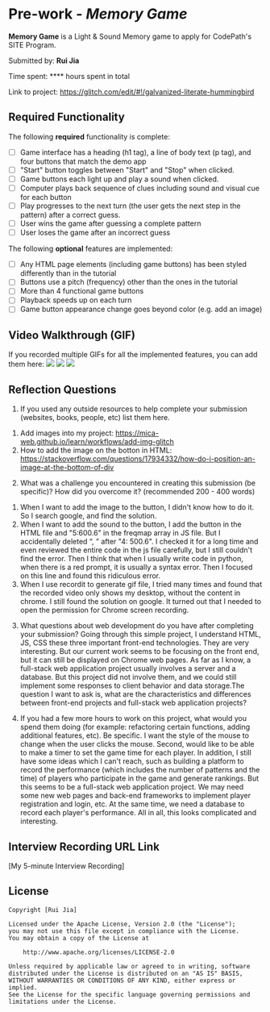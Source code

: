 # Pre-work - *Memory Game*

**Memory Game** is a Light & Sound Memory game to apply for CodePath's SITE Program. 

Submitted by: **Rui Jia**

Time spent: **** hours spent in total

Link to project:  https://glitch.com/edit/#!/galvanized-literate-hummingbird

## Required Functionality

The following **required** functionality is complete:

* [ ] Game interface has a heading (h1 tag), a line of body text (p tag), and four buttons that match the demo app
* [ ] "Start" button toggles between "Start" and "Stop" when clicked. 
* [ ] Game buttons each light up and play a sound when clicked. 
* [ ] Computer plays back sequence of clues including sound and visual cue for each button
* [ ] Play progresses to the next turn (the user gets the next step in the pattern) after a correct guess. 
* [ ] User wins the game after guessing a complete pattern
* [ ] User loses the game after an incorrect guess

The following **optional** features are implemented:

* [ ] Any HTML page elements (including game buttons) has been styled differently than in the tutorial
* [ ] Buttons use a pitch (frequency) other than the ones in the tutorial
* [ ] More than 4 functional game buttons
* [ ] Playback speeds up on each turn
* [ ] Game button appearance change goes beyond color (e.g. add an image)

## Video Walkthrough (GIF)

If you recorded multiple GIFs for all the implemented features, you can add them here:
![](http://g.recordit.co/RXcqLhKGvh.gif)
![](http://g.recordit.co/QK97Cj9ZVn.gif)
![](http://g.recordit.co/aGWnFal8om.gif)


## Reflection Questions
1. If you used any outside resources to help complete your submission (websites, books, people, etc) list them here. 
1) Add images into my project: https://mica-web.github.io/learn/workflows/add-img-glitch
2) How to add the image on the botton in HTML: https://stackoverflow.com/questions/17934332/how-do-i-position-an-image-at-the-bottom-of-div

2. What was a challenge you encountered in creating this submission (be specific)? How did you overcome it? (recommended 200 - 400 words) 
1) When I want to add the image to the button, I didn't know how to do it. So I search google, and find the solution. 
2) When I want to add the sound to the button, I add the button in the HTML file and "5:600.6" in the freqmap array in JS file.  But I accidentally deleted “, ” after "4: 500.6". I checked it for a long time and even reviewed the entire code in the js file carefully, but I still couldn't find the error.  Then I think that when I usually write code in python, when there is a red prompt, it is usually a syntax error. Then I focused on this line and found this ridiculous error.
3) When I use recordit to generate gif file, I tried many times and found that the recorded video only shows my desktop, without the content in chrome. I still found the solution on google. It turned out that I needed to open the permission for Chrome screen recording.

3. What questions about web development do you have after completing your submission?
Going through this simple project, I understand HTML, JS, CSS these three important front-end technologies. They are very interesting. But our current work seems to be focusing on the front end, but it can still be displayed on Chrome web pages. As far as I know, a full-stack web application project usually involves a server and a database. But this project did not involve them, and we could still implement some responses to client behavior and data storage.The question I want to ask is, what are the characteristics and differences between front-end projects and full-stack web application projects?

4. If you had a few more hours to work on this project, what would you spend them doing (for example: refactoring certain functions, adding additional features, etc). Be specific.
I want the style of the mouse to change when the user clicks the mouse. Second, would like to be able to make a timer to set the game time for each player. In addition,  I still have some ideas which I can't reach, such as building a platform to record the performance (which includes the number of patterns and the time) of players who participate in the game and generate rankings. But this seems to be a full-stack web application project. We may need some new web pages and back-end frameworks to implement player registration and login, etc. At the same time, we need a database to record each player's performance. All in all, this looks complicated and interesting.

## Interview Recording URL Link

[My 5-minute Interview Recording]





## License

    Copyright [Rui Jia]

    Licensed under the Apache License, Version 2.0 (the "License");
    you may not use this file except in compliance with the License.
    You may obtain a copy of the License at

        http://www.apache.org/licenses/LICENSE-2.0

    Unless required by applicable law or agreed to in writing, software
    distributed under the License is distributed on an "AS IS" BASIS,
    WITHOUT WARRANTIES OR CONDITIONS OF ANY KIND, either express or implied.
    See the License for the specific language governing permissions and
    limitations under the License.
